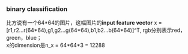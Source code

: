 ### binary classification <br>
比方说有一个64\*64的图片，这幅图片的<b>input feature vector</b> x = \[r1,r2...r(64\*64),g1,g2...g(64\*64),b1,b2...b(64\*64)]^T, rgb分别表示red，green，blue；<br>
x的dimension是n_x = 64\*64\*3 = 12288
